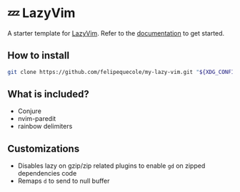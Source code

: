 # 💤 LazyVim

A starter template for [LazyVim](https://github.com/LazyVim/LazyVim).
Refer to the [documentation](https://lazyvim.github.io/installation) to get started.

## How to install

```bash
git clone https://github.com/felipequecole/my-lazy-vim.git "${XDG_CONFIG_HOME:-$HOME/.config}"/nvim
```

## What is included?

- Conjure
- nvim-paredit
- rainbow delimiters

## Customizations

- Disables lazy on gzip/zip related plugins to enable `gd` on zipped dependencies code
- Remaps `d` to send to null buffer


